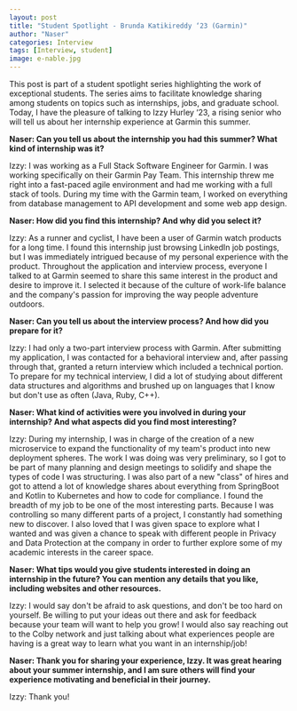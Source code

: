 ```yaml
---
layout: post
title: "Student Spotlight - Brunda Katikireddy ‘23 (Garmin)"
author: "Naser"
categories: Interview
tags: [Interview, student]
image: e-nable.jpg
---
```


This post is part of a student spotlight series highlighting the work of exceptional students.  The series aims to facilitate knowledge sharing among students on topics such as internships, jobs, and graduate school.  Today, I have the pleasure of talking to Izzy Hurley ‘23, a rising senior who will tell us about her internship experience at Garmin this summer.

**Naser: Can you tell us about the internship you had this summer?  What kind of internship was it?**


Izzy: I was working as a Full Stack Software Engineer for Garmin. I was working specifically on their Garmin Pay Team. This internship threw me right into a fast-paced agile environment and had me working with a full stack of tools. During my time with the Garmin team, I worked on everything from database management to API development and some web app design.


**Naser: How did you find this internship?  And why did you select it?**

Izzy: As a runner and cyclist, I have been a user of Garmin watch products for a long time. I found this internship just browsing LinkedIn job postings, but I was immediately intrigued because of my personal experience with the product. Throughout the application and interview process, everyone I talked to at Garmin seemed to share this same interest in the product and desire to improve it. I selected it because of the culture of work-life balance and the company's passion for improving the way people adventure outdoors.


**Naser: Can you tell us about the interview process?  And how did you prepare for it?**

Izzy: I had only a two-part interview process with Garmin. After submitting my application, I was contacted for a behavioral interview and, after passing through that, granted a return interview which included a technical portion. To prepare for my technical interview, I did a lot of studying about different data structures and algorithms and brushed up on languages that I know but don't use as often (Java, Ruby, C++).


**Naser: What kind of activities were you involved in during your internship?  And what aspects did you find most interesting?**

Izzy: During my internship, I was in charge of the creation of a new microservice to expand the functionality of my team's product into new deployment spheres. The work I was doing was very preliminary, so I got to be part of many planning and design meetings to solidify and shape the types of code I was structuring. I was also part of a new "class" of hires and got to attend a lot of knowledge shares about everything from SpringBoot and Kotlin to Kubernetes and how to code for compliance. I found the breadth of my job to be one of the most interesting parts. Because I was controlling so many different parts of a project, I constantly had something new to discover. I also loved that I was given space to explore what I wanted and was given a chance to speak with different people in Privacy and Data Protection at the company in order to further explore some of my academic interests in the career space.


**Naser: What tips would you give students interested in doing an internship in the future? You can mention any details that you like, including websites and other resources.**

Izzy: I would say don't be afraid to ask questions, and don't be too hard on yourself. Be willing to put your ideas out there and ask for feedback because your team will want to help you grow! I would also say reaching out to the Colby network and just talking about what experiences people are having is a great way to learn what you want in an internship/job! 


**Naser: Thank you for sharing your experience, Izzy.  It was great hearing about your summer internship, and I am sure others will find your experience motivating and beneficial in their journey.**


Izzy: Thank you!

